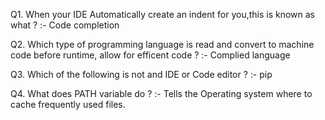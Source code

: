 Q1. When your IDE Automatically create an indent for you,this is known as what ?
:- Code completion

Q2. Which type of programming language is read and convert to machine code before runtime, allow for efficent code ?
:- Complied language

Q3. Which of the following is not and IDE or Code editor ?
:- pip

Q4. What does PATH variable do ?
:- Tells the Operating system where to cache frequently used files.
